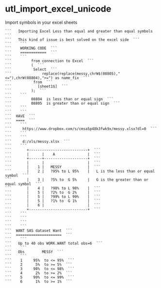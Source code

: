 # utl_import_excel_unicode
Import symbols in your excel sheets

    ```   Importing Excel Less than equal and greater than equal symbols ```
    ```   This kind of issue is best solved on the excel side  ```
    ```    ```
    ```    WORKING CODE  ```
    ```    ============  ```
    ```    ```
    ```         from connection to Excel  ```
    ```         (  ```
    ```          Select  ```
    ```              replace(replace(messy,chrW$(08805),"<="),chrW(08804),">=") as name_fix  ```
    ```          from  ```
    ```            [sheet1$]  ```
    ```         );  ```
    ```    ```
    ```         08804  is less than or equal sign  ```
    ```         08805  is greater than or equal sign  ```
    ```    ```
    ```    ```
    ```  HAVE  ```
    ```  ====  ```
    ```    ```
    ```     https://www.dropbox.com/s/cmsa5p48k3fwk9x/messy.xlsx?dl=0  ```
    ```    ```
    ```    ```
    ```     d:/xls/messy.xlsx  ```
    ```    ```
    ```       +---------------------------+  ```
    ```       |      |    A               |  ```
    ```       +------+--------------------+  ```
    ```       |      |                    |  ```
    ```       |    1 |   MESSY            |  ```
    ```       |    2 |   ?95% to L 95%    |   L is the less than or equal symbol  ```
    ```       |    3 |   ?5% to  G 5%     |   G is the greater than or equal symbol  ```
    ```       |    4 |   ?98% to L 98%    |  ```
    ```       |    5 |   ?2% to  G 2%     |  ```
    ```       |    5 |   ?99% to L 99%    |  ```
    ```       |    5 |   ?1% to  G 1%     |  ```
    ```       |    6 |                    |  ```
    ```       +---------------------------+  ```
    ```    ```
    ```    ```
    ```    ```
    ```    ```
    ```  WANT SAS dataset Want  ```
    ```  =====================  ```
    ```    ```
    ```   Up to 40 obs WORK.WANT total obs=6  ```
    ```    ```
    ```   Obs        MESSY  ```
    ```    ```
    ```    1     95%  to <= 95%  ```
    ```    2      5%  to >= 5%  ```
    ```    3     98%  to <= 98%  ```
    ```    4      2%  to >= 2%  ```
    ```    5     99%  to <= 99%  ```
    ```    6      1%  to >= 1%  ```
